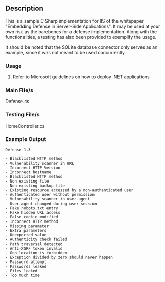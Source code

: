 ## Description
This is a sample C Sharp implementation for IIS of the whitepaper "Embedding Defense in Server-Side Applications". It may be used at your own risk as the barebones for a defense implementation. Along with the functionalities, a testing has also been provided to exemplify the usage. 

It should be noted that the SQLite database connector only serves as an example, since it was not meant to be used concurrently.

### Usage
1) Refer to Microsoft guidelines on how to deploy .NET applications

### Main File/s
Defense.cs

### Testing File/s
HomeController.cs

### Example Output
```
Defense 1.3

- Blacklisted HTTP method
- Vulnerability scanner in URL
- Incorrect HTTP Version
- Incorrect hostname
- Blacklisted HTTP method
- Non existing file
- Non existing backup file
- Existing resource accessed by a non-authenticated user
- Authenticated user without permission
- Vulnerability scanner in user-agent
- User-agent changed during user session
- Fake robots.txt entry
- Fake hidden URL access
- False cookie modified
- Incorrect HTTP method
- Missing parameter
- Extra parameters
- Unexpected value
- Authenticity check failed
- Path traversal detected
- Anti-XSRF token invalid
- Geo location is forbidden
- Exception divided by zero should never happen
- Password attempt
- Passwords leaked
- Files leaked
- Too much time
```
